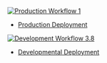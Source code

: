 [![Production Workflow 1](https://github.com/snehalkorade9/project4-sk/actions/workflows/prod.yml/badge.svg)](https://github.com/snehalkorade9/project4-sk/actions/workflows/prod.yml)

* [Production Deployment](https://project4-sk-prod.herokuapp.com/)


[![Development Workflow 3.8](https://github.com/snehalkorade9/project4-sk/actions/workflows/dev.yml/badge.svg)](https://github.com/snehalkorade9/project4-sk/actions/workflows/dev.yml)

* [Developmental Deployment](https://project4-sk-dev.herokuapp.com/)
